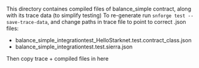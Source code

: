 This directory containes compiled files of balance_simple contract, along with its trace data (to simplify testing)
To re-generate run `snforge test --save-trace-data`, and change paths in trace file to point to correct .json files:
- balance_simple_integrationtest_HelloStarknet.test.contract_class.json
- balance_simple_integrationtest.test.sierra.json

Then copy trace + compiled files in here
